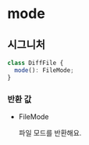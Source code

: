 # mode

## 시그니처

```ts
class DiffFile {
  mode(): FileMode;
}
```

### 반환 값

<ul class="param-ul">
  <li class="param-li param-li-root">
    <span class="param-type">FileMode</span>
    <br>
    <p class="param-description">파일 모드를 반환해요.</p>
  </li>
</ul>